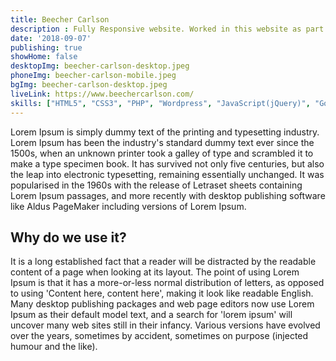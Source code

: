 ```yaml
---
title: Beecher Carlson
description : Fully Responsive website. Worked in this website as part of a team.
date: '2018-09-07'
publishing: true
showHome: false
desktopImg: beecher-carlson-desktop.jpeg
phoneImg: beecher-carlson-mobile.jpeg
bgImg: beecher-carlson-desktop.jpeg
liveLink: https://www.beechercarlson.com/
skills: ["HTML5", "CSS3", "PHP", "Wordpress", "JavaScript(jQuery)", "Google Map API", "WCAG 2.0"]
---
```




Lorem Ipsum is simply dummy text of the printing and typesetting industry. Lorem Ipsum has been the industry's standard dummy text ever since the 1500s, when an unknown printer took a galley of type and scrambled it to make a type specimen book. It has survived not only five centuries, but also the leap into electronic typesetting, remaining essentially unchanged. It was popularised in the 1960s with the release of Letraset sheets containing Lorem Ipsum passages, and more recently with desktop publishing software like Aldus PageMaker including versions of Lorem Ipsum.

## Why do we use it?


It is a long established fact that a reader will be distracted by the readable content of a page when looking at its layout. The point of using Lorem Ipsum is that it has a more-or-less normal distribution of letters, as opposed to using 'Content here, content here', making it look like readable English. Many desktop publishing packages and web page editors now use Lorem Ipsum as their default model text, and a search for 'lorem ipsum' will uncover many web sites still in their infancy. Various versions have evolved over the years, sometimes by accident, sometimes on purpose (injected humour and the like).
